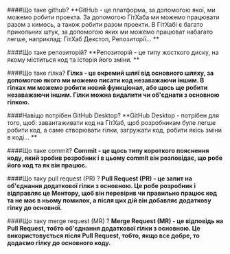 ####Що таке github?
**GitHub - це платформа, за допомогою якої, ми можемо робити проекта. За допомогою ГітХаба ми можемо працювати разом з кимось, а також робити разом проекти. В ГітХабі є багато прикольних штук, за допомогою яких ми можемо працюват набагато легше, наприклад: ГітХаб Декстоп, Репозиторії... **
 
####Що таке репозиторій?
**Репозиторій - це типу жосткого диску, на якому міститься код та історія його зміни. ** 

####Що таке гілка?
**Гілка - це окремий шляї від основного шляху, за допомогою якого ми можемо писати код незаважаючи іншим. В гілках ми можемо робити новий функціонал, або щось ще робити незаважаючи іншим. Гілки можна видалити чи об'єднати з основною гілкою.** 

####Навіщо потрібен GitHub Desktop?
**GitHub Desktop - потрібен для того, щоб: завантаживати код на ГітХаб, щоб розробникам буле легше робити код, а саме створювати гілки, загружати код, робити якісь зміни в коді... **

####Що таке commit?
**Commit - це щось типу короткого пояснення коду, який зробив розробник і в цьому commit він розповідає, що робе його код та як він працює.**

####Що таку pull request (PR) ?
**Pull Request (PR) - це запит на об'єднання додаткової гілки з основною. Це робе розробник і відправляє це Ментору, щоб він перевірив чи правильно працює код та не має в ньому помилок, а після цих дій він добавляє додаткову гілку до основної.**

####Що таку merge request (MR) ?
**Merge Request (MR) - це відповідь на Pull Request, тобто об'єднання додаткової гілки з основною. Це використовується після Pull Request, тобто, якщо все добре, то додаємо гілку до основного коду.**